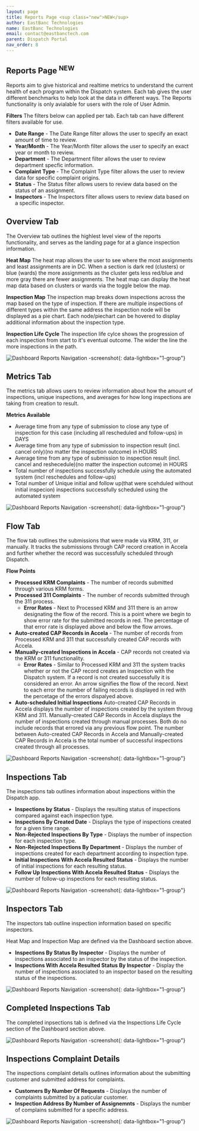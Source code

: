 ```yaml
---
layout: page
title: Reports Page <sup class="new">NEW</sup>
author: EastBanc Technologies
name: EastBanc Technologies
email: contact@eastbanctech.com
parent: Dispatch Portal
nav_order: 8
---
```


<section id="reports-page-new" markdown="1">

# Reports Page <sup class="new">NEW</sup>
Reports aim to give historical and realtime metrics to understand the current health of each program within the Dispatch system.  Each tab gives the user different benchmarks to help look at the data in different ways. The Reports functionality is only avialable for users with the role of User Admin.

**Filters**
The filters below can applied per tab. Each tab can have different filters available for use.
* **Date Range** - The Date Range filter allows the user to specify an exact amount of time to review.
* **Year/Month** - The Year/Month filter allows the user to specify an exact year or month to review. 
* **Department** - The Department filter allows the user to review department specfic information. 
* **Complaint Type** - The Complaint Type filter allows the user to review data for specific complaint origins. 
* **Status** - The Status filter allows users to review data based on the status of an assignment.
* **Inspectors** - The Inspectors filter allows users to review data based on a specific inspector. 

## Overview Tab
The Overview tab outlines the highlest level view of the reports functionality, and serves as the landing page for at a glance inspection information. 

**Heat Map**
The heat map allows the user to see where the most assignments and least assignments are in DC. When a section is dark red (clusters) or blue (wards) the more assignments as the cluster gets less red/blue and more gray there are fewer assignments. The heat map can display the heat map data based on clusters or wards via the toggle below the map.

**Inspection Map**
The inspection map breaks down inspections across the map based on the type of inspection.  If there are multiple inspections of different types within the same address the inspection node will be displayed as a pie chart.  Each node/piechart can be hovered to display additional information about the inspection type. 

**Inspection Life Cycle**
The inspection life cylce shows the progression of each inspection from start to it's eventual outcome. The wider the line the more inspections in the path. 

![Dashboard Reports Navigation -screenshot](../images/dispatch-portal/dp-reports/Overview.png){: data-lightbox="1-group"}

## Metrics Tab
The metrics tab allows users to review information about how the amount of inspections, unique inspections, and averages for how long inspections are taking from creation to result. 

**Metrics Available**
* Average time from any type of submission to close any type of inspection for this case (including all rescheduled and follow-ups) in DAYS
* Average time from any type of submission to inspection result (incl. cancel only)(no matter the inspection outcome) in HOURS
* Average time from any type of submission to inspection result (incl. cancel and reshecedule)(no matter the inspection outcome) in HOURS
* Total number of inspections successfully schedule using the automated system (incl reschedules and follow-ups)
* Total number of Unique initial and follow up(that were scehduled without initial inspecion) inspections successfully scheduled using the automated system

![Dashboard Reports Navigation -screenshot](../images/dispatch-portal/dp-reports/Metrics.png){: data-lightbox="1-group"}

## Flow Tab
The flow tab outlines the submissions that were made via KRM, 311, or manually. It tracks the submissions through CAP record creation in Accela and further whether the record was successfully scheduled through Dispatch. 

**Flow Points**
* **Processed KRM Complaints** - The number of records submitted through various KRM forms.
* **Processed 311 Complaints** - The number of records submitted through the 311 process.
  * **Error Rates** - Next to Processed KRM and 311 there is an arrow designating the flow of the record.  This is a point where we begin to show error rate for the submitted records in red. The percentage of that error rate is displayed above and below the flow arrows.
* **Auto-created CAP Records in Accela** - The number of records from Processed KRM and 311 that successfully created CAP records with Accela.
* **Manually-created Inspections in Accela** - CAP records not created via the KRM or 311 functionality.
  * **Error Rates** - Similar to Processed KRM and 311 the system tracks whether or not the CAP record creates an Inspection with the Dispatch system.  If a record is not created successfully it is considered an error. An arrow signifies the flow of the record. Next to each error the number of failing records is displayed in red with the percetage of the errors dispalyed above. 
* **Auto-scheduled Initial Inspections** Auto-created CAP Records in Accela displays the number of inspections created by the system throug KRM and 311. Manually-created CAP Records in Accela displays the number of inspections created through manual processes. Both do no include records that errored via any previous flow point. The number between Auto-created CAP Records in Accela and Manually-created CAP Records in Accela is the total number of successful inspections created through all processes. 

![Dashboard Reports Navigation -screenshot](../images/dispatch-portal/dp-reports/Flow.png){: data-lightbox="1-group"}

## Inspections Tab
The inspections tab outlines information about inspections within the Dispatch app.

* **Inspections by Status** - Displays the resulting status of inspections compared against each inspection type.
* **Inspections By Created Date** - Displays the type of inspections created for a given time range. 
* **Non-Rejected Inspections By Type** - Displays the number of inspection for each inspection type. 
* **Non-Rejected Inspections By Department** - Displays the number of inspections created for each department according to inspection type. 
* **Initial Inspections With Accela Resulted Status** - Displays the number of initial inspections for each resulting status.
* **Follow Up Inspections With Accela Resulted Status** - Displays the number of follow-up inspections for each resulting status.

![Dashboard Reports Navigation -screenshot](../images/dispatch-portal/dp-reports/Inspections.png){: data-lightbox="1-group"}

## Inspectors Tab
The inspectors tab outline inspection information based on specific inspectors. 

Heat Map and Inspection Map are defined via the Dashboard section above.
* **Inspections By Status By Inspector** - Displays the number of inspections associated to an inspector by the status of the inspection. 
* **Inspections With Accela Resulted Status By Inspector** - Display the number of inspections associated to an inspector based on the resulting status of the inspections. 

![Dashboard Reports Navigation -screenshot](../images/dispatch-portal/dp-reports/Inspectors.png){: data-lightbox="1-group"}

## Completed Inspections Tab
The completed inpsections tab is defined via the Inspections Life Cycle section of the Dashboard section above. 

![Dashboard Reports Navigation -screenshot](../images/dispatch-portal/dp-reports/Completed-Inspections.png){: data-lightbox="1-group"}

## Inspections Complaint Details
The inspections complaint details outlines information about the submitting customer and submitted address for complaints.

* **Customers By Number Of Requests** - Displays the number of complaints submitted by a paticular customer.
* **Inspection Address By Number of Assignemnts** - Displays the number of complains submitted for a specific address. 

![Dashboard Reports Navigation -screenshot](../images/dispatch-portal/dp-reports/Inspection-Complaint-Details.png){: data-lightbox="1-group"}

</section>
